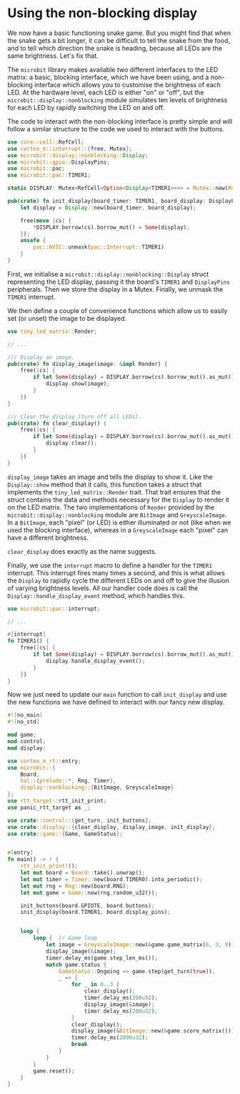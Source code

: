 # Using the non-blocking display

We now have a basic functioning snake game. But you might find that when the snake gets a bit longer, it can be 
difficult to tell the snake from the food, and to tell which direction the snake is heading, because all LEDs are the
same brightness. Let's fix that.

The `microbit` library makes available two different interfaces to the LED matrix: a basic, blocking interface, which
we have been using, and a non-blocking interface which allows you to customise the brightness of each LED. At the
hardware level, each LED is either "on" or "off", but the `microbit::display::nonblocking` module simulates ten levels
of brightness for each LED by rapidly switching the LED on and off.

The code to interact with the non-blocking interface is pretty simple and will follow a similar structure to the code we
used to interact with the buttons.

```rust
use core::cell::RefCell;
use cortex_m::interrupt::{free, Mutex};
use microbit::display::nonblocking::Display;
use microbit::gpio::DisplayPins;
use microbit::pac;
use microbit::pac::TIMER1;

static DISPLAY: Mutex<RefCell<Option<Display<TIMER1>>>> = Mutex::new(RefCell::new(None));

pub(crate) fn init_display(board_timer: TIMER1, board_display: DisplayPins) {
    let display = Display::new(board_timer, board_display);

    free(move |cs| {
        *DISPLAY.borrow(cs).borrow_mut() = Some(display);
    });
    unsafe {
        pac::NVIC::unmask(pac::Interrupt::TIMER1)
    }
}
```

First, we initialise a `microbit::display::nonblocking::Display` struct representing the LED display, passing it the
board's `TIMER1` and `DisplayPins` peripherals. Then we store the display in a Mutex. Finally, we unmask the `TIMER1`
interrupt.

We then define a couple of convenience functions which allow us to easily set (or unset) the image to be displayed.

```rust
use tiny_led_matrix::Render;

// ...

/// Display an image.
pub(crate) fn display_image(image: &impl Render) {
    free(|cs| {
        if let Some(display) = DISPLAY.borrow(cs).borrow_mut().as_mut() {
            display.show(image);
        }
    })
}

/// Clear the display (turn off all LEDs).
pub(crate) fn clear_display() {
    free(|cs| {
        if let Some(display) = DISPLAY.borrow(cs).borrow_mut().as_mut() {
            display.clear();
        }
    })
}
```

`display_image` takes an image and tells the display to show it. Like the `Display::show` method that it calls, this
function takes a struct that implements the `tiny_led_matrix::Render` trait. That trait ensures that the struct contains
the data and methods necessary for the `Display` to render it on the LED matrix. The two implementations of `Render`
provided by the `microbit::display::nonblocking` module are `BitImage` and `GreyscaleImage`. In a `BitImage`, each
"pixel" (or LED) is either illuminated or not (like when we used the blocking interface), whereas in a
`GreyscaleImage` each "pixel" can have a different brightness.

`clear_display` does exactly as the name suggests.

Finally, we use the `interrupt` macro to define a handler for the `TIMER1` interrupt. This interrupt fires many times a
second, and this is what allows the `Display` to rapidly cycle the different LEDs on and off to give the illusion of
varying brightness levels. All our handler code does is call the `Display::handle_display_event` method, which handles
this.

```rust
use microbit::pac::interrupt;

// ...

#[interrupt]
fn TIMER1() {
    free(|cs| {
        if let Some(display) = DISPLAY.borrow(cs).borrow_mut().as_mut() {
            display.handle_display_event();
        }
    })
}
```

Now we just need to update our `main` function to call `init_display` and use the new functions we have defined to
interact with our fancy new display.

```rust
#![no_main]
#![no_std]

mod game;
mod control;
mod display;

use cortex_m_rt::entry;
use microbit::{
    Board,
    hal::{prelude::*, Rng, Timer},
    display::nonblocking::{BitImage, GreyscaleImage}
};
use rtt_target::rtt_init_print;
use panic_rtt_target as _;

use crate::control::{get_turn, init_buttons};
use crate::display::{clear_display, display_image, init_display};
use crate::game::{Game, GameStatus};


#[entry]
fn main() -> ! {
    rtt_init_print!();
    let mut board = Board::take().unwrap();
    let mut timer = Timer::new(board.TIMER0).into_periodic();
    let mut rng = Rng::new(board.RNG);
    let mut game = Game::new(rng.random_u32());

    init_buttons(board.GPIOTE, board.buttons);
    init_display(board.TIMER1, board.display_pins);


    loop {
        loop {  // Game loop
            let image = GreyscaleImage::new(&game.game_matrix(6, 3, 9));
            display_image(&image);
            timer.delay_ms(game.step_len_ms());
            match game.status {
                GameStatus::Ongoing => game.step(get_turn(true)),
                _ => {
                    for _ in 0..3 {
                        clear_display();
                        timer.delay_ms(200u32);
                        display_image(&image);
                        timer.delay_ms(200u32);
                    }
                    clear_display();
                    display_image(&BitImage::new(&game.score_matrix()));
                    timer.delay_ms(2000u32);
                    break
                }
            }
        }
        game.reset();
    }
}
```